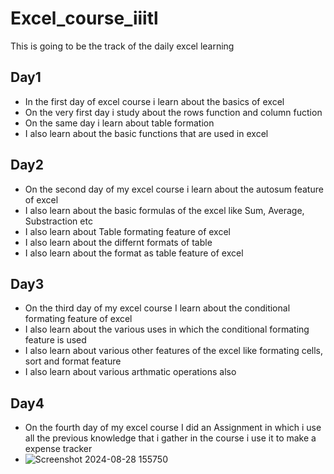 # Excel_course_iiitl
This is going to be the track of the daily excel learning
## Day1
- In the first day of excel course i learn about the basics of excel 
- On the very first day i study about the rows function and column fuction 
- On the same day i learn about table formation
- I also learn about the basic functions that are used in excel 
## Day2
- On the second day of my excel course i learn about the autosum feature of excel 
- I also learn about the basic formulas of the excel like Sum, Average, Substraction etc
- I also learn about Table formating feature  of excel
- I also learn about the differnt formats of table
- I also learn about the format as table feature of excel
## Day3
- On the third day of my excel course I learn about the conditional formating feature of excel
- I also learn about the various uses in which the conditional formating feature is used
- I also learn about various other features of the excel like formating cells, sort and format feature
- I also learn about various arthmatic operations also
## Day4
- On the fourth day of my excel course I did an Assignment in which i use all the previous knowledge that i gather in the course i use it to make a expense tracker
- ![Screenshot 2024-08-28 155750](https://github.com/user-attachments/assets/074ad12e-1fa1-4981-be93-74b4e803f097)

